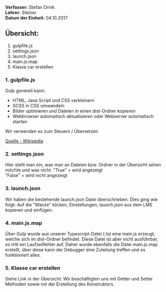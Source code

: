 **Verfasser:** Stefan Ornik   
**Lehrer:** Steiner   
**Datum der Einheit:** 04.10.2017
   
## Übersicht: 

1. gulpfile.js
2. settings.json
3. launch.json
4. main.js.map
5. Klasse car erstellen

### 1. gulpfile.js
Gulp generell kann:
- HTML, Java Script und CSS verkleinern
- SCSS in CSS umwandeln
- Bilder optimieren und Dateien in einen dist-Ordner kopieren
- Webbrowser automatisch aktualisieren oder Webserver automatisch starten

Wir verwenden es zum Steuern / Übersetzen

[Quelle - Wikipedia](https://de.wikipedia.org/wiki/Gulp.js)

### 2. settings.json
Hier stellt man ein, was man an Dateien bzw. Ordner in der Übersicht sehen möchte und was nicht.
"True" = wird angezeigt  
"False" = wird nicht angezeigt  

### 3. launch.json
Wir haben die bestehende launch.json Datei überschrieben.
Dies ging wie folgt: 
Auf die "Wanze" klicken, Einstellungen, launch.json aus dem LMS kopieren und einfügen.

### 4. main.js.map
Über Gulp wurde aus unserer Typescript-Datei (.ts) eine main.js erzeugt, welche sich im dist-Ordner befindet.
Diese Datei ist aber nicht ausführbar, es tritt ein Laufzeitfehler auf.
Daher wurde ebenfalls die Datei main.js.map erstellt, über diese kann der Debugger eine Zuteilung treffen und es funktioniert alles.

### 5. Klasse car erstellen
Siehe Link in der Übersicht.
Wir beschäftigten uns mit Getter und Setter Methoden sowie mit der Erstellung des Konstruktors.

